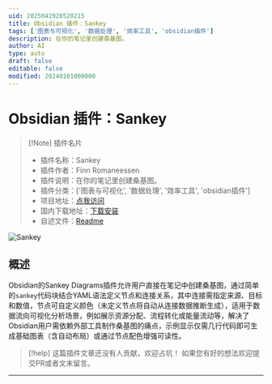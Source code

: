 ```yaml
---
uid: 2025042920520215
title: Obsidian 插件：Sankey
tags: ['图表与可视化', '数据处理', '效率工具', 'obsidian插件']
description: 在你的笔记里创建桑基图。
author: AI
type: auto
draft: false
editable: false
modified: 20240101000000
---
```


# Obsidian 插件：Sankey

> [!Note] 插件名片
> - 插件名称：Sankey
> - 插件作者：Finn Romaneessen
> - 插件说明：在你的笔记里创建桑基图。
> - 插件分类：['图表与可视化', '数据处理', '效率工具', 'obsidian插件']
> - 项目地址：[点我访问](https://github.com/finnromaneessen/obsidian-sankey)
> - 国内下载地址：[下载安装](https://pkmer.cn/products/plugin/pluginMarket/?sankey)
> - 自述文件：[Readme](https://ghproxy.net/https://raw.githubusercontent.com/finnromaneessen/obsidian-sankey/master/README.md)

![Sankey](https://cdn.pkmer.cn/covers/sankey_2_0.png!pkmer)

## 概述

Obsidian的Sankey Diagrams插件允许用户直接在笔记中创建桑基图，通过简单的`sankey`代码块结合YAML语法定义节点和连接关系，其中连接需指定来源、目标和数值，节点可自定义颜色（未定义节点将自动从连接数据推断生成），适用于数据流向可视化分析场景，例如展示资源分配、流程转化或能量流动等，解决了Obsidian用户需依赖外部工具制作桑基图的痛点，示例显示仅需几行代码即可生成基础图表（含自动布局）或通过节点配色增强可读性。


> [!help] 
> 这篇插件文章还没有人贡献，欢迎占坑！
> 如果您有好的想法欢迎提交PR或者文末留言。
> 

---



